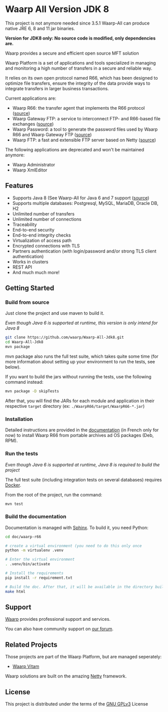 Waarp All Version JDK 8
=======================

This project is not anymore needed since 3.5.1 Waarp-All can produce native JRE 6, 8 and 11 jar binaries.

**Version for JDK8 only: No source code is modified, only dependencies are.**

Waarp provides a secure and efficient open source MFT solution

Waarp Platform is a set of applications and tools specialized in managing and
monitoring a high number of transfers in a secure and reliable way.

It relies on its own open protocol named R66, which has been designed to
optimize file transfers, ensure the integrity of the data provide ways to
integrate transfers in larger business transactions.

Current applications are:
* Waarp R66: the transfer agent that implements the R66 protocol
  ([source](https://github.com/waarp/Waarp-All/tree/v3.3/WaarpR66))
* Waarp Gateway FTP: a service to interconnect FTP- and R66-based file exchanges
  ([source](https://github.com/waarp/Waarp-All/tree/v3.3/WaarpGatewayFtp))
* Waarp Password: a tool to generate the password files used by Waarp R66 and
  Waarp Gateway FTP
  ([source](https://github.com/waarp/Waarp-All/tree/v3.3/WaarpPassword))
* Waarp FTP: a fast and extensible FTP server based on Netty
  ([source](https://github.com/waarp/Waarp-All/tree/v3.3/WaarpFtp))

The following applications are deprecated and won't be maintained anymore:
- Waarp Administrator
- Waarp XmlEditor

## Features

* Supports Java 8 (See Waarp-All for Java 6 and 7 support ([source](https://github.com/waarp/Waarp-All/tree/v3.3/))
* Supports multiple databases: Postgresql, MySQL, MariaDB,  Oracle DB, H2
* Unlimited number of transfers
* Unlimited number of connections
* Traceability
* End-to-end security
* End-to-end integrity checks
* Virtualization of access path
* Encrypted connections with TLS
* Partners authentication (with login/password and/or strong TLS client
  authentication)
* Works in clusters
* REST API
* And much much more!


## Getting Started

### Build from source

Just clone the project and use maven to build it.

*Even though Java 6 is supported at runtime, this version is only
intend for Java 8*

```sh
git clone https://github.com/waarp/Waarp-All-Jdk8.git
cd Waarp-All-Jdk8
mvn package
```

mvn package also runs the full test suite, which takes quite some time (for more
information about setting up your environment to run the tests, see below).

If you want to build the jars without running the tests, use the following
command instead:

```sh
mvn package -D skipTests
```

After that, you will find the JARs for each module and application in their
respective `target` directory (ex: `./WaarpR66/target/WaarpR66-*.jar`)

### Installation

Detailed instructions are provided in the
[documentation](https://doc.waarp.org/waarp-r66/latest/fr/ ) (in French only for
now) to install Waarp R66 from portable archives ad OS packages (Deb, RPM).

### Run the tests

*Even though Java 6 is supported at runtime, Java 8 is required to build the
project*

The full test suite (including integration tests on several databases) requires
[Docker](https://www.docker.com).

From the root of the project, run the command:

```sh
mvn test
```

### Build the documentation

Documentation is managed with [Sphinx](https://www.sphinx-doc.org/). To build
it, you need Python:

```sh
cd doc/waarp-r66

# create a virtual environment (you need to do this only once
python -m virtualenv .venv

# Enter the virtual environment
. .venv/bin/activate

# Install the requirements
pip install -r requirement.txt

# Build the doc. After that, it will be available in the directory build/html
make html
```

## Support

[Waarp](https://www.Waarp.fr) provides professional support and services.

You can also have community support on [our forum](https://discuss.waarp.org).

## Related Projects

Those projects are part of the Waarp Platform, but are managed seperately:

- [Waarp Vitam](https://github.com/waarp/WaarpVitam)

Waarp solutions are built on the amazing [Netty](https://netty.io/) framework.

## License

This project is distributed under the terms of the [GNU GPLv3](LICENSE.txt) License

